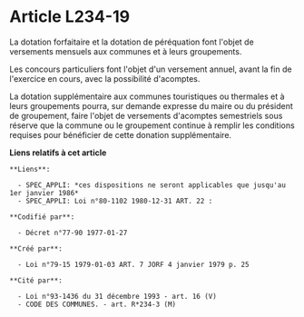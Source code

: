 # Article L234-19

La dotation forfaitaire et la dotation de péréquation font l'objet de versements mensuels aux communes et à leurs
groupements.

Les concours particuliers font l'objet d'un versement annuel, avant la fin de l'exercice en cours, avec la possibilité
d'acomptes.

La dotation supplémentaire aux communes touristiques ou thermales et à leurs groupements pourra, sur demande expresse du
maire ou du président de groupement, faire l'objet de versements d'acomptes semestriels sous réserve que la commune ou le
groupement continue à remplir les conditions requises pour bénéficier de cette donation supplémentaire.

**Liens relatifs à cet article**

	**Liens**:

	  - SPEC_APPLI: *ces dispositions ne seront applicables que jusqu'au 1er janvier 1986*
	  - SPEC_APPLI: Loi n°80-1102 1980-12-31 ART. 22 :

	**Codifié par**:

	  - Décret n°77-90 1977-01-27

	**Créé par**:

	  - Loi n°79-15 1979-01-03 ART. 7 JORF 4 janvier 1979 p. 25

	**Cité par**:

	  - Loi n°93-1436 du 31 décembre 1993 - art. 16 (V)
	  - CODE DES COMMUNES. - art. R*234-3 (M)
